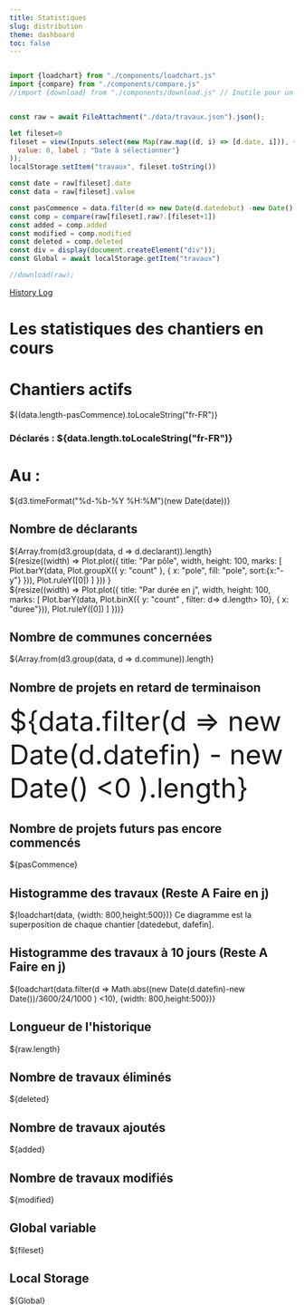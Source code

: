 ```yaml
---
title: Statistiques
slug: distribution
theme: dashboard
toc: false
---
```




```js

import {loadchart} from "./components/loadchart.js"
import {compare} from "./components/compare.js"
//import {download} from "./components/download.js" // Inutile pour un fichier statique


const raw = await FileAttachment("./data/travaux.json").json();
````

```js
let fileset=0
fileset = view(Inputs.select(new Map(raw.map((d, i) => [d.date, i])), {
  value: 0, label : "Date à sélectionner"}
));
localStorage.setItem("travaux", fileset.toString())

```


```js
const date = raw[fileset].date
const data = raw[fileset].value

const pasCommence = data.filter(d => new Date(d.datedebut) -new Date() > 0).length
const comp = compare(raw[fileset],raw?.[fileset+1])
const added = comp.added
const modified = comp.modified
const deleted = comp.deleted
const div = display(document.createElement("div"));
const Global = await localStorage.getItem("travaux")

//download(raw);

```


<a href="./history.json" download > History </a>
<a href="./data/log.txt" download > Log </a>


# Les statistiques des chantiers en cours
<div class="grid grid-cols-4">
  <div class="card">
    <h1>Chantiers actifs</h1>
    <span class="big">${(data.length-pasCommence).toLocaleString("fr-FR")}</span>
    <h3>Déclarés : ${data.length.toLocaleString("fr-FR")}</h3>
  </div>
    <div class="card">
    <h1>Au :</h1>
      <span class="big">${d3.timeFormat("%d-%b-%Y %H:%M")(new Date(date))}</span>
  </div>
  <div class="card">
    <h2>Nombre de déclarants</h2>
    <span class="big">${Array.from(d3.group(data, d => d.declarant)).length}</span>
  </div>
  <div class="card">
    ${resize((width) => 
        Plot.plot({
          title: "Par pôle",
          width,
          height: 100,
          marks: [
            Plot.barY(data, Plot.groupX({ y: "count" }, { x: "pole", fill: "pole", sort:{x:"-y"} })),
            Plot.ruleY([0])
          ]
    })) 
    }
  </div>
  <div class="card">
    ${resize((width) => 
        Plot.plot({
          title: "Par durée en j",
          width,
          height: 100,
          marks: [
            Plot.barY(data, Plot.binX({ y: "count" , filter: d=> d.length> 10}, { x: "duree"})),
            Plot.ruleY([0])
          ]
    }))}
  </div>
  <div class="card">
     <h2>Nombre de communes concernées</h2>
    <span class="big">${Array.from(d3.group(data, d => d.commune)).length}</span> 
  </div>
  <div class="card">
     <h2>Nombre de projets en retard de terminaison</h2>
    <span class="big"><font size="7">${data.filter(d => new Date(d.datefin) - new Date()
    <0 ).length}</font></span> 
  </div>
  <div class="card">
     <h2>Nombre de projets futurs pas encore commencés</h2>
    <span class="big">${pasCommence}</span> 
  </div>
</div>
<div class="grid grid-cols-2">
  <div class="card">
     <h2>Histogramme des travaux (Reste A Faire en j)</h2>
      ${loadchart(data, {width: 800,height:500})}
      Ce diagramme est la superposition de chaque chantier [datedebut, dafefin].
  </div>
  <div class="card">
     <h2>Histogramme des travaux à 10 jours (Reste A Faire en j)</h2>
      ${loadchart(data.filter(d => Math.abs((new Date(d.datefin)-new Date())/3600/24/1000
      ) <10), {width: 800,height:500})}
  </div>
</div>
<div class="grid grid-cols-2">
  <div class="card">
     <h2>Longueur de l'historique</h2>
      <span class="big">${raw.length}</span> 
  </div>
  <div class="card">
     <h2>Nombre de travaux éliminés</h2>
      <span class="big">${deleted}</span> 
  </div>
</div>
<div class="grid grid-cols-2">
  <div class="card">
     <h2>Nombre de travaux ajoutés</h2>
      <span class="big">${added}</span> 
  </div>
  <div class="card">
     <h2>Nombre de travaux modifiés</h2>
      <span class="big">${modified}</span> 
  </div>
</div>
<div class="grid grid-cols-2">
  <div class="card">
     <h2>Global variable</h2>
      <span class="big">${fileset}</span> 
  </div>
    <div class="card">
     <h2>Local Storage</h2>
      <span class="big">${Global}</span> 
  </div>

</div>